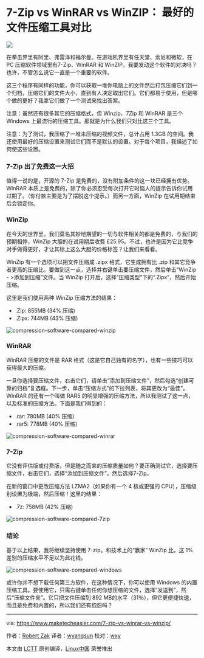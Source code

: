 7-Zip vs WinRAR vs WinZIP： 最好的文件压缩工具对比
==================

![](https://maketecheasier-2d0f.kxcdn.com/assets/uploads/2016/10/best-file-compression.jpg)

在拳击界里有阿里、弗雷泽和福尔曼。在游戏机界里有任天堂、索尼和微软，在 PC 压缩软件领域里有7-Zip、WinRAR 和 WinZIP。我要发动这个软件的对决吗？也许，不管怎么说它一直是一个重要的软件。

这三个程序有同样的功能，你可以获取一堆你电脑上的文件然后打包压缩它们到一个归档，压缩它们的文件大小，直到有人决定取出它们。它们都易于使用，但是哪个做的更好？我拿它们做了一个测试来找出答案。

注意：虽然还有很多其它的压缩格式，但 Winzip、7Zip 和 WinRAR 是三个 Windows 上最流行的压缩工具。那就是为什么我们只对比这三个工具。

注意：为了测试，我压缩了一堆未压缩的视频文件，总计占用 1.3GB 的空间。我还使用最好的压缩设置来测试它们而不是默认的设置。对于每个项目，我描述了如何使这些设置。

### 7-Zip 出了免费这一大招

值得一说的是，开源的 7-Zip 是免费的，没有附加条件的这一块已经拥有优势。WinRAR 本质上是免费的，除了你必须忍受每次打开它时恼人的提示告诉你试用过期了。（你付款主要是为了摆脱这个提示。）而另一方面，WinZip 在试用期结束后会锁定你。

### WinZip

在今天的世界里，我们莫名其妙地期望的一切与软件相关的都是免费的，与我们的预期相悖，WinZip 大胆的在试用期后收费 £25.95。不过，也许是因为它比竞争对手做得更好，才让其标上这么大胆的价格标签？让我们来看看。

WinZip 有一个选项可以把文件压缩成 .zipx 格式，它生成拥有比 .zip 和其它竞争者更高的压缩比。要做到这一点，选择并右键单击要压缩文件，然后单击“WinZip - >添加到压缩”文件。当 WinZip 打开后，选择“压缩类型”下的“.Zipx”，然后开始压缩。

这里是我们使用两种 WinZip 压缩方法的结果：

*   .Zip: 855MB (34% 压缩)
*   .Zipx: 744MB (43% 压缩)

![compression-software-compared-winzip](https://maketecheasier-2d0f.kxcdn.com/assets/uploads/2016/10/compression-software-compared-winzip.png)

### WinRAR

WinRAR 压缩的文件是 RAR 格式（这是它自己独有的名字），也有一些技巧可以获得最大的压缩。

一旦你选择要压缩文件，右击它们，请单击“添加到压缩文件”，然后勾选“创建可靠的归档”复选框。下一步，单击“压缩方式”的下拉列表，将其更改为“最佳”。WinRAR 的还有一个叫做 RAR5 的明显增强的压缩方法，所以我测试了这一点，以及标准的压缩方法。下面是我们得到的：

*   .rar: 780MB (40% 压缩)
*   .rar5: 778MB (40% 压缩)

![compression-software-compared-winrar](https://maketecheasier-2d0f.kxcdn.com/assets/uploads/2016/10/compression-software-compared-winrar.png)

### 7-Zip

它没有评估版或付费版，但是随之而来的压缩质量如何？要正确测试它，选择要压缩文件，右击它们，选择“添加到压缩文件”，然后选择7-Zip。

在新的窗口中更改压缩方法 LZMA2（如果你有一个 4 核或更强的 CPU），压缩级别设置为极端，然后压缩！这里的结果：

*   .7z: 758MB (42% 压缩)

![compression-software-compared-7zip](https://maketecheasier-2d0f.kxcdn.com/assets/uploads/2016/10/compression-software-compared-7zip.png)

### 结论

基于以上结果，我将继续坚持使用 7-zip。和技术上的“赢家” WinZip 比，这 1% 差别的压缩水平不足以为此花钱。

![compression-software-compared-windows](https://maketecheasier-2d0f.kxcdn.com/assets/uploads/2016/10/compression-software-compared-windows.png)

或许你并不想下载任何第三方软件，在这种情况下，你可以使用 Windows 的内置压缩工具。要使用它，只需右键单击任何你想压缩的文件，选择“发送到”，然后“压缩文件夹”。它只把文件压缩到 892 MB的水平（31％），但它更便捷快速，而且是免费和内置的，所以我们还有抱怨吗？

--------------------------------------------------------------------------------

via: https://www.maketecheasier.com/7-zip-vs-winrar-vs-winzip/

作者：[Robert Zak][a]
译者：[wyangsun](https://github.com/wyangsun)
校对：[wxy](https://github.com/wxy)

本文由 [LCTT](https://github.com/LCTT/TranslateProject) 原创编译，[Linux中国](https://linux.cn/) 荣誉推出

[a]: https://www.maketecheasier.com/author/robzak/
